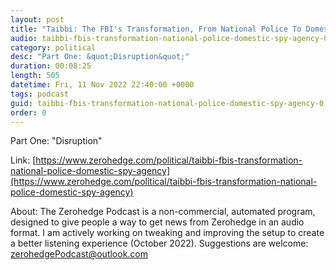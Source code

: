 ```yaml
---
layout: post
title: "Taibbi: The FBI's Transformation, From National Police To Domestic Spy Agency"
audio: taibbi-fbis-transformation-national-police-domestic-spy-agency-0
category: political
desc: "Part One: &quot;Disruption&quot;"
duration: 00:08:25
length: 505
datetime: Fri, 11 Nov 2022 22:40:00 +0000
tags: podcast
guid: taibbi-fbis-transformation-national-police-domestic-spy-agency-0
order: 0
---
```

Part One: &quot;Disruption&quot;

Link: [https://www.zerohedge.com/political/taibbi-fbis-transformation-national-police-domestic-spy-agency](https://www.zerohedge.com/political/taibbi-fbis-transformation-national-police-domestic-spy-agency)

About: The Zerohedge Podcast is a non-commercial, automated program, designed to give people a way to get news from Zerohedge in an audio format.  I am actively working on tweaking and improving the setup to create a better listening experience (October 2022).  Suggestions are welcome: [zerohedgePodcast@outlook.com](mailto:zerohedgePodcast@outlook.com)